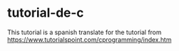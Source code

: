 # tutorial-de-c

This tutorial is a spanish translate for the tutorial from https://www.tutorialspoint.com/cprogramming/index.htm

